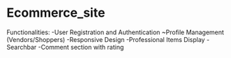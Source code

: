 # Ecommerce_site

Functionalities:
-User Registration and Authentication
~Profile Management (Vendors/Shoppers)
-Responsive Design
-Professional Items Display
-Searchbar
-Comment section with rating
